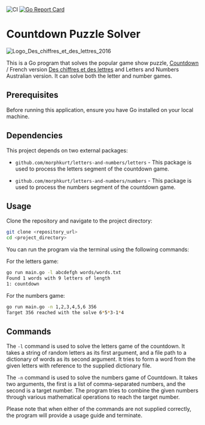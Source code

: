 ![CI](https://github.com/morphkurt/letters-and-numbers/actions/workflows/go.yml/badge.svg)
[![Go Report Card](https://goreportcard.com/badge/github.com/morphkurt/letters-and-numbers)](https://goreportcard.com/report/github.com/morphkurt/letters-and-numbers)

# Countdown Puzzle Solver

![Logo_Des_chiffres_et_des_lettres_2016](https://github.com/morphkurt/letters-and-numbers/assets/20348847/daf32822-c6df-4fe5-bff0-67883e7f1de2)


This is a Go program that solves the popular game show puzzle, [Countdown](https://en.wikipedia.org/wiki/Countdown_(game_show)) / French version [Des chiffres et des lettres](https://en.wikipedia.org/wiki/Des_chiffres_et_des_lettres) and Letters and Numbers Australian version. It can solve both the letter and number games. 

## Prerequisites

Before running this application, ensure you have Go installed on your local machine.

## Dependencies

This project depends on two external packages:

- `github.com/morphkurt/letters-and-numbers/letters` - This package is used to process the letters segment of the countdown game.
  
- `github.com/morphkurt/letters-and-numbers/numbers` - This package is used to process the numbers segment of the countdown game.

## Usage

Clone the repository and navigate to the project directory:

```bash
git clone <repository_url>
cd <project_directory>
```

You can run the program via the terminal using the following commands:

For the letters game:

```bash
go run main.go -l abcdefgh words/words.txt
Found 1 words with 9 letters of length
1: countdown
```

For the numbers game:

```bash
go run main.go -n 1,2,3,4,5,6 356
Target 356 reached with the solve 6*5*3-1*4
```

## Commands

The `-l` command is used to solve the letters game of the countdown. It takes a string of random letters as its first argument, and a file path to a dictionary of words as its second argument. It tries to form a word from the given letters with reference to the supplied dictionary file.

The `-n` command is used to solve the numbers game of Countdown. It takes two arguments, the first is a list of comma-separated numbers, and the second is a target number. The program tries to combine the given numbers through various mathematical operations to reach the target number.

Please note that when either of the commands are not supplied correctly, the program will provide a usage guide and terminate.

